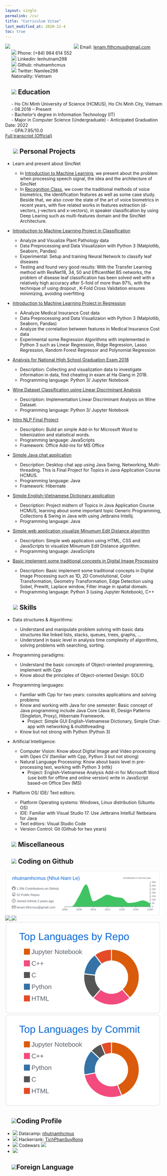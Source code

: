 ```yaml
---
layout: single
permalink: /cv/
title: "Curriculum Vitae"
last_modified_at: 2020-12-4
toc: true
---
```


<div> 
<a href="https://github.com/anuraghazra/github-readme-stats">
  <img align="left" width="200" src="https://avatars.githubusercontent.com/u/52648432?v=4"/>
</a>
</div>


&nbsp;&nbsp;&nbsp;&nbsp; <a><img src="https://img.icons8.com/fluent/15/000000/email-open.png"/></a> Email: lenam.fithcmus@gmail.com <br>
&nbsp;&nbsp;&nbsp;&nbsp; <a><img src="https://img.icons8.com/fluent/15/000000/cell-phone.png"/></a> Phone: (+84) 964 614 552 <br>
&nbsp;&nbsp;&nbsp;&nbsp; <a><img src="https://img.icons8.com/fluent/15/000000/linkedin.png"/></a> Linkedin: lenhutnam298 <br>
&nbsp;&nbsp;&nbsp;&nbsp; <a> <img src="https://img.icons8.com/color/15/000000/github--v1.png"/></a> Github: nhutnamhcmus <br>
&nbsp;&nbsp;&nbsp;&nbsp; <a> <img src="https://img.icons8.com/fluent/15/000000/twitter.png"/></a> Twitter: Namlee298 <br>
&nbsp;&nbsp;&nbsp;&nbsp; Natonality: Vietnam <br>

## &nbsp;&nbsp;&nbsp;&nbsp;<img src="https://img.icons8.com/fluent/48/000000/university.png"/>&nbsp;Education

&nbsp;&nbsp;&nbsp;&nbsp; - Ho Chi Minh University of Science (HCMUS), Ho Chi Minh City, Vietnam  <br>
&nbsp;&nbsp;&nbsp;&nbsp; - 08.2018 – Present <br>
&nbsp;&nbsp;&nbsp;&nbsp; - Bachelor’s degree in Information Technology (IT)<br>
&nbsp;&nbsp;&nbsp;&nbsp; - Major in Computer Science (Undergraduate) - Anticipated Graduation Date: 2022<br>
&nbsp;&nbsp;&nbsp;&nbsp; - GPA:7.95/10.0 <br>
[Full transcript (Official)](https://drive.google.com/file/d/1U2fe7NfBfiRUw4pfSsZuHV7ICRix7x4_/view?usp=sharing)<br>

## &nbsp;&nbsp;&nbsp;&nbsp; <img src="https://img.icons8.com/color/48/000000/project.png"/>&nbsp;Personal Projects
- Learn and present about SincNet
  - In [Introduction to Machine Learning](https://github.com/nhutnamhcmus/introduction-to-machine-learning-hcmus-presentation), we present about the problem when processing speech signal, the idea and the architecture of SincNet
  - In [Recognition Class](https://github.com/nhutnamhcmus/hcmus-recognition-presentation), we cover the traditional methods of voice biometrics, the identification features as well as some case study. Beside that, we also cover the state of the art of voice biometrics in recent years, with five related works in features extraction (d-vectors, j-vectors and x-vectors), in speaker classification by using Deep Learing such as multi-features domain and the SincNet Architecture.

- [Introduction to Machine Learning Project in Classification](https://github.com/nhutnamhcmus/ml-lab-02-classification)
  - Analyze and Visualize Plant Pathology data
  - Data Preprocessing and Data Visualizaion with Python 3 (Matplotlib, Seaborn, Pandas)
  - Experimental: Setup and training Neural Network to classify leaf diseases
  - Testing and found very good results: With the Transfer Learning method with ResNet18, 34, 50 and EfficentNet B5 networks, the problem of disease leaf classification has been solved well with a relatively high accuracy after 5-fold of more than 97%, with the technique of using dropout , K-Fold Cross Validation ensures minimizing, avoiding overfitting

- [Introduction to Machine Learning Project in Regression](https://github.com/nhutnamhcmus/lab-01-regression)
  - AAnalyze Medical Insurance Cost data
  - Data Preprocessing and Data Visualizaion with Python 3 (Matplotlib, Seaborn, Pandas)
  - Analyze the correlation between features in Medical Insurance Cost data
  - Experimental some Regression Algorithms with implemented in Python 3 such as Linear Regression, Ridge Regression, Lasso Regression, Random Forest Regressor and Polynomial Regression

- [Analysis for National High School Graduation Exam 2018](https://github.com/nhutnamhcmus/thpt-qg-2018)
  - Description: Collecting and visualization data to investigate information in data, find cheating in exam at Ha Giang in 2018.
  - Programming language: Python 3/ Jupyter Notebook

- [Wine Dataset Classification using Linear Discriminant Analysis](https://github.com/nhutnamhcmus/wine-linear-discriminant-analysis)
  - Description: Implementation Linear Discriminant Analysis on Wine Dataset.
  - Programming language: Python 3/ Jupyter Notebook

- [Intro NLP Final Project](https://github.com/nhutnamhcmus/nlp-word-addin)
  - Description: Build an simple Add-in for Microsoft Word to tokenization and statistical words.
  - Programming language: JavaScripts
  - Framework: Office Add-ins for MS Office

- [Simple Java chat application](https://github.com/nhutnamhcmus/Chat-App)
  - Description: Desktop chat app using Java Swing, Networking, Multi-threading. This is Final Project for Topics in Java Application Course HCMUS.
  - Programming language: Java 
  - Framework: Hibernate

- [Simple English-Vietnamese Dictionary application](https://github.com/nhutnamhcmus/Dictionary)
  - Description: Project midtern of Topics in Java Application Course HCMUS, learning about some important topic Generic Programming, Collections & Swing in Java with using Jetbrains Intellij.
  - Programming language: Java 

- [Simple web application visualize Minumum Edit Distance algorithm](https://github.com/nhutnamhcmus/simple-med)
  - Description: Simple web application using HTML, CSS and JavaScripts to visualize Minumum Edit Distance algorithm.
  - Programming language: JavaScripts 

- [Basic implement some traditional concepts in Digital Image Processing](https://github.com/nhutnamhcmus/dip)
  - Description: Basic implement some traditional concepts in Digital Image Processing such as 1D, 2D Convolutional, Color Transformation, Geometry Transformation, Edge Detection using Sobel, Prewitt, Laplace window, Filter image in spatial domain.
  - Programming language: Python 3 (using Jupyter Notebook), C++

## &nbsp;&nbsp;&nbsp;&nbsp; <img src="https://img.icons8.com/fluent/48/000000/development-skill.png"/>&nbsp;Skills

- Data structures & Algorithms:
  - Understand and manipulate problem solving with basic data structures like linked lists, stacks, queues,
trees, graphs, …
  - Understand in basic level in analysis time complexity of algorithms, solving problems with searching,
sorting.
- Programming paradigms:
  - Understand the basic concepts of Object-oriented programming, implement with Cpp
  - Know about the principles of Object-oriented Design: SOLID
- Programming languages:
  - Familiar with Cpp for two years: consoles applications and solving problems
  - Know and working with Java for one semester: Basic concept of Java programming include Java
Core (Java 8), Design Patterns (Singleton, Proxy), Hibernate Framework.
    - Project: Simple GUI English-Vietnamese Dictionary, Simple Chat-app with networking &
multithreading
  - Know but not strong with Python (Python 3)
- Artificial Intelligence:
  - Computer Vision: Know about Digital Image and Video processing with Open CV (familiar with Cpp,
Python 3 but not strong)
  - Natural Language Processing: Know about basis level in pre-processing text, working with Python 3
(nltk)
    - Project: English-Vietnamese Analysis Add-in for Microsoft Word (use both for offline and
online version) write in JavaScript based-on Office Dev (MS)

- Platform OS/ IDE/ Text editors:
  - Platform Operating systems: Windows, Linux distribution (Ubuntu OS)
  - IDE: Familiar with Visual Studio 17. Use Jetbrains IntelliJ/ Netbeans for Java
  - Text editors: Visual Studio Code
  - Version Control: Git (Github for two years)

## &nbsp;&nbsp;&nbsp;&nbsp;<img src="https://img.icons8.com/color/48/000000/metamorphose.png"/>&nbsp;Miscellaneous

## &nbsp;&nbsp;&nbsp;&nbsp;<img src="https://img.icons8.com/color/48/000000/github-2.png"/> Coding on Github
<a href="https://github.com/anuraghazra/github-readme-stats">
  <img align="left" src="https://raw.githubusercontent.com/nhutnamhcmus/nhutnamhcmus/master/profile-summary-card-output/github/0-profile-details.svg"/>
</a>

<a href="https://github.com/anuraghazra/github-readme-stats">
  <img src="https://github-readme-stats.vercel.app/api?username=nhutnamhcmus&count_private=true&show_icons=true" />
</a>
<a href="https://github.com/anuraghazra/github-readme-stats">
  <img src="https://github-readme-stats.vercel.app/api/top-langs/?username=nhutnamhcmus" />
</a>
<div> 
<a href="https://github.com/anuraghazra/github-readme-stats">
  <img align="left" src="https://raw.githubusercontent.com/nhutnamhcmus/nhutnamhcmus/master/profile-summary-card-output/github/1-repos-per-language.svg" />
</a>
<a href="https://github.com/anuraghazra/github-readme-stats">
  <img src="https://raw.githubusercontent.com/nhutnamhcmus/nhutnamhcmus/master/profile-summary-card-output/github/2-most-commit-language.svg" />
</a>
</div>

## &nbsp;&nbsp;&nbsp;&nbsp;<img src="https://img.icons8.com/bubbles/48/000000/code.png"/>Coding Profile

- <img src="https://www.datacamp.com/datacamp-sq.png?v=20102020" width="48"/>&nbsp;Datacamp: [nhutnamhcmus](https://www.datacamp.com/profile/nhutnamhcmus)
- <img src="https://upload.wikimedia.org/wikipedia/commons/4/40/HackerRank_Icon-1000px.png" width="48"/>&nbsp;Hackerrank: [TichPhanSuyRong](https://www.hackerrank.com/TichPhanSuyRong)
- <img src="https://shankxwebdev.com/wp-content/uploads/2016/03/Screen-Shot-2016-03-28-at-7.51.42-AM.png" width="48"/>&nbsp;Codewars ![](https://www.codewars.com/users/TichPhanSuyRong/badges/large)
- <img src="https://projecteuler.net/profile/tichphansuyrong.png"/>&nbsp;

## &nbsp;&nbsp;&nbsp;&nbsp;<img src="https://img.icons8.com/cute-clipart/48/000000/language.png"/>Foreign Language


